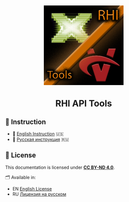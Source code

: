 <p align="center">
  <img src="Logo/RHI_API_Tools_ICON_256.png" alt="RHI API Tools Logo" width="256"/>
</p>

<h1 align="center">RHI API Tools</h1>

## 📖 Instruction

- 📘 [English Instruction](docs/Instructions_EN.md) 🇺🇸  
- 📗 [Русская инструкция](docs/Instructions_RU.md) 🇷🇺


## 📜 License

This documentation is licensed under **[CC BY-ND 4.0](https://creativecommons.org/licenses/by-nd/4.0/)**.

🗂️ Available in:
- EN [English License](LICENSE_EN.md)
- RU [Лицензия на русском](LICENSE_RU.md)
